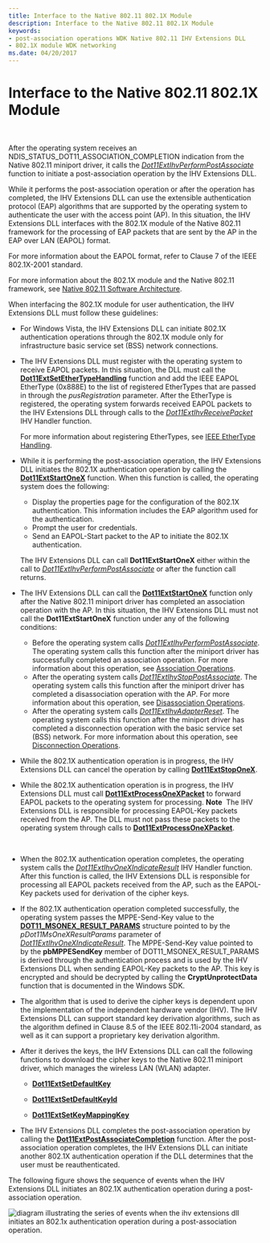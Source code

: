 ```yaml
---
title: Interface to the Native 802.11 802.1X Module
description: Interface to the Native 802.11 802.1X Module
keywords:
- post-association operations WDK Native 802.11 IHV Extensions DLL
- 802.1X module WDK networking
ms.date: 04/20/2017
---
```


# Interface to the Native 802.11 802.1X Module




 

After the operating system receives an NDIS\_STATUS\_DOT11\_ASSOCIATION\_COMPLETION indication from the Native 802.11 miniport driver, it calls the [*Dot11ExtIhvPerformPostAssociate*](/windows-hardware/drivers/ddi/wlanihv/nc-wlanihv-dot11extihv_perform_post_associate) function to initiate a post-association operation by the IHV Extensions DLL.

While it performs the post-association operation or after the operation has completed, the IHV Extensions DLL can use the extensible authentication protocol (EAP) algorithms that are supported by the operating system to authenticate the user with the access point (AP). In this situation, the IHV Extensions DLL interfaces with the 802.1X module of the Native 802.11 framework for the processing of EAP packets that are sent by the AP in the EAP over LAN (EAPOL) format.

For more information about the EAPOL format, refer to Clause 7 of the IEEE 802.1X-2001 standard.

For more information about the 802.1X module and the Native 802.11 framework, see [Native 802.11 Software Architecture](/previous-versions/windows/hardware/wireless/native-802-11-software-architecture).

When interfacing the 802.1X module for user authentication, the IHV Extensions DLL must follow these guidelines:

-   For Windows Vista, the IHV Extensions DLL can initiate 802.1X authentication operations through the 802.1X module only for infrastructure basic service set (BSS) network connections.

-   The IHV Extensions DLL must register with the operating system to receive EAPOL packets. In this situation, the DLL must call the [**Dot11ExtSetEtherTypeHandling**](/windows-hardware/drivers/ddi/wlanihv/nc-wlanihv-dot11ext_set_ethertype_handling) function and add the IEEE EAPOL EtherType (0x888E) to the list of registered EtherTypes that are passed in through the *pusRegistration* parameter. After the EtherType is registered, the operating system forwards received EAPOL packets to the IHV Extensions DLL through calls to the [*Dot11ExtIhvReceivePacket*](/windows-hardware/drivers/ddi/wlanihv/nc-wlanihv-dot11extihv_receive_packet) IHV Handler function.

    For more information about registering EtherTypes, see [IEEE EtherType Handling](ieee-ethertype-handling.md).

-   While it is performing the post-association operation, the IHV Extensions DLL initiates the 802.1X authentication operation by calling the [**Dot11ExtStartOneX**](/windows-hardware/drivers/ddi/wlanihv/nc-wlanihv-dot11ext_onex_start) function. When this function is called, the operating system does the following:

    -   Display the properties page for the configuration of the 802.1X authentication. This information includes the EAP algorithm used for the authentication.
    -   Prompt the user for credentials.
    -   Send an EAPOL-Start packet to the AP to initiate the 802.1X authentication.

    The IHV Extensions DLL can call **Dot11ExtStartOneX** either within the call to [*Dot11ExtIhvPerformPostAssociate*](/windows-hardware/drivers/ddi/wlanihv/nc-wlanihv-dot11extihv_perform_post_associate) or after the function call returns.

-   The IHV Extensions DLL can call the [**Dot11ExtStartOneX**](/windows-hardware/drivers/ddi/wlanihv/nc-wlanihv-dot11ext_onex_start) function only after the Native 802.11 miniport driver has completed an association operation with the AP. In this situation, the IHV Extensions DLL must not call the **Dot11ExtStartOneX** function under any of the following conditions:
    -   Before the operating system calls [*Dot11ExtIhvPerformPostAssociate*](/windows-hardware/drivers/ddi/wlanihv/nc-wlanihv-dot11extihv_perform_post_associate). The operating system calls this function after the miniport driver has successfully completed an association operation. For more information about this operation, see [Association Operations](/previous-versions/windows/hardware/wireless/association-operations).
    -   After the operating system calls [*Dot11ExtIhvStopPostAssociate*](/windows-hardware/drivers/ddi/wlanihv/nc-wlanihv-dot11extihv_stop_post_associate). The operating system calls this function after the miniport driver has completed a disassociation operation with the AP. For more information about this operation, see [Disassociation Operations](/previous-versions/windows/hardware/wireless/disassociation-operations).
    -   After the operating system calls [*Dot11ExtIhvAdapterReset*](/windows-hardware/drivers/ddi/wlanihv/nc-wlanihv-dot11extihv_adapter_reset). The operating system calls this function after the miniport driver has completed a disconnection operation with the basic service set (BSS) network. For more information about this operation, see [Disconnection Operations](/previous-versions/windows/hardware/wireless/disconnection-operations).
-   While the 802.1X authentication operation is in progress, the IHV Extensions DLL can cancel the operation by calling [**Dot11ExtStopOneX**](/windows-hardware/drivers/ddi/wlanihv/nc-wlanihv-dot11ext_onex_stop).

-   While the 802.1X authentication operation is in progress, the IHV Extensions DLL must call [**Dot11ExtProcessOneXPacket**](/windows-hardware/drivers/ddi/wlanihv/nc-wlanihv-dot11ext_process_onex_packet) to forward EAPOL packets to the operating system for processing.
    **Note**  The IHV Extensions DLL is responsible for processing EAPOL-Key packets received from the AP. The DLL must not pass these packets to the operating system through calls to [**Dot11ExtProcessOneXPacket**](/windows-hardware/drivers/ddi/wlanihv/nc-wlanihv-dot11ext_process_onex_packet).

     

-   When the 802.1X authentication operation completes, the operating system calls the [*Dot11ExtIhvOneXIndicateResult*](/windows-hardware/drivers/ddi/wlanihv/nc-wlanihv-dot11extihv_onex_indicate_result) IHV Handler function. After this function is called, the IHV Extensions DLL is responsible for processing all EAPOL packets received from the AP, such as the EAPOL-Key packets used for derivation of the cipher keys.

-   If the 802.1X authentication operation completed successfully, the operating system passes the MPPE-Send-Key value to the [**DOT11\_MSONEX\_RESULT\_PARAMS**](/windows-hardware/drivers/ddi/wlanihv/ns-wlanihv-_dot11_msonex_result_params) structure pointed to by the *pDot11MsOneXResultParams* parameter of [*Dot11ExtIhvOneXIndicateResult*](/windows-hardware/drivers/ddi/wlanihv/nc-wlanihv-dot11extihv_onex_indicate_result). The MPPE-Send-Key value pointed to by the **pbMPPESendKey** member of DOT11\_MSONEX\_RESULT\_PARAMS is derived through the authentication process and is used by the IHV Extensions DLL when sending EAPOL-Key packets to the AP. This key is encrypted and should be decrypted by calling the **CryptUnprotectData** function that is documented in the Windows SDK.

-   The algorithm that is used to derive the cipher keys is dependent upon the implementation of the independent hardware vendor (IHV). The IHV Extensions DLL can support standard key derivation algorithms, such as the algorithm defined in Clause 8.5 of the IEEE 802.11i-2004 standard, as well as it can support a proprietary key derivation algorithm.

-   After it derives the keys, the IHV Extensions DLL can call the following functions to download the cipher keys to the Native 802.11 miniport driver, which manages the wireless LAN (WLAN) adapter.

    -   [**Dot11ExtSetDefaultKey**](/windows-hardware/drivers/ddi/wlanihv/nc-wlanihv-dot11ext_set_default_key)

    -   [**Dot11ExtSetDefaultKeyId**](/windows-hardware/drivers/ddi/wlanihv/nc-wlanihv-dot11ext_set_default_key_id)

    -   [**Dot11ExtSetKeyMappingKey**](/windows-hardware/drivers/ddi/wlanihv/nc-wlanihv-dot11ext_set_key_mapping_key)

-   The IHV Extensions DLL completes the post-association operation by calling the [**Dot11ExtPostAssociateCompletion**](/windows-hardware/drivers/ddi/wlanihv/nc-wlanihv-dot11ext_post_associate_completion) function. After the post-association operation completes, the IHV Extensions DLL can initiate another 802.1X authentication operation if the DLL determines that the user must be reauthenticated.

The following figure shows the sequence of events when the IHV Extensions DLL initiates an 802.1X authentication operation during a post-association operation.

![diagram illustrating the series of events when the ihv extensions dll initiates an 802.1x authentication operation during a post-association operation.](images/ihv-ext-802.1x.png)

 

 
